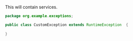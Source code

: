 This will contain services.
```java
package org.example.exceptions;

public class CustomException extends RuntimeException  {
    
}

```
